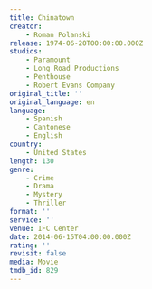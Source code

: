```yaml
---
title: Chinatown
creator:
    - Roman Polanski
release: 1974-06-20T00:00:00.000Z
studios:
    - Paramount
    - Long Road Productions
    - Penthouse
    - Robert Evans Company
original_title: ''
original_language: en
language:
    - Spanish
    - Cantonese
    - English
country:
    - United States
length: 130
genre:
    - Crime
    - Drama
    - Mystery
    - Thriller
format: ''
service: ''
venue: IFC Center
date: 2014-06-15T04:00:00.000Z
rating: ''
revisit: false
media: Movie
tmdb_id: 829
---
```



